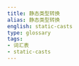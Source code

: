 ```yaml
---
title: 静态类型转换
alias: 静态类型转换
english: static-casts
type: glossary
tags:
- 词汇表
- static-casts
---
```

